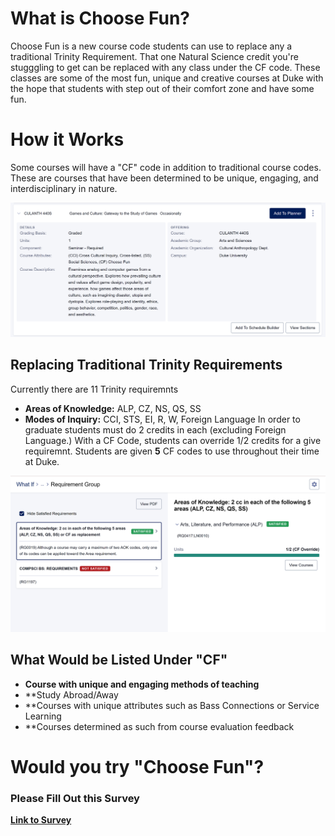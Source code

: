 # What is Choose Fun?
Choose Fun is a new course code students can use to replace any a traditional Trinity Requirement. That one Natural Science credit you're stugggling to get can be replaced with any class under the CF code. These classes are some of the most fun, unique and creative courses at Duke with the hope that students with step out of their comfort zone and have some fun.

# How it Works
Some courses will have a "CF" code in addition to traditional course codes. These are courses that have been determined to be unique, engaging, and interdisciplinary in nature.

![](<images/Choose Fun Example 1.png>)

## Replacing Traditional Trinity Requirements
Currently there are 11 Trinity requiremnts 
- **Areas of Knowledge:** ALP, CZ, NS, QS, SS 
- **Modes of Inquiry:** CCI, STS, EI, R, W, Foreign Language
In order to graduate students must do 2 credits in each (excluding Foreign Language.) With a CF Code, students can override 1/2 credits for a give requiremnt. Students are given **5** CF codes to use throughout their time at Duke.

![](<images/Choose Fun Override Example.png>)

## What Would be Listed Under "CF"
- **Course with unique and engaging methods of teaching**
- **Study Abroad/Away
- **Courses with unique attributes such as Bass Connections or Service Learning
- **Courses determined as such from course evaluation feedback

# Would you try "Choose Fun"?
### Please Fill Out this Survey
**[Link to Survey](https://forms.gle/Eg6BABVUt9PtXMjH8)**

